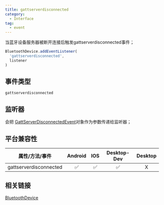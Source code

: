 ```yaml
---
title: gattserverdisconnected
category:
  - Interface
tag:
  - event
---
```


当蓝牙设备服务器被断开连接后触发gattserverdisconnected事件；

```js
BluetoothDevice.addEventListener(
  'gattserverdisconnected',
  listener
)

```


## 事件类型

  `gattserverdisconnected`


## 监听器 

  会把 [GattServerDisconnectedEvent](../bluetooth-gett-server-disconnected-event/index.md)对象作为参数传递给监听器；
 


## 平台兼容性

| 属性/方法/事件            | Android | IOS | Desktop-Dev | Desktop |
|:-----------------------:|:-------:|:---:|:-----------:|:-------:|
| gattserverdisconnected  | ✅      | ✅   | ✅          | X       |


## 相关链接

[BluetoothDevice](./index.md)




